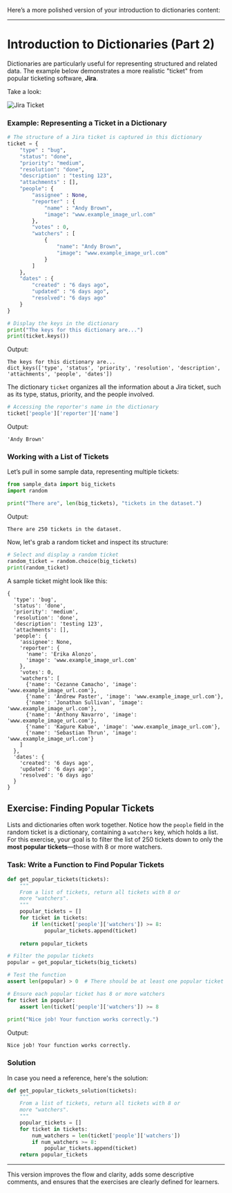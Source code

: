 Here’s a more polished version of your introduction to dictionaries content:

---

# Introduction to Dictionaries (Part 2)

Dictionaries are particularly useful for representing structured and related data. The example below demonstrates a more realistic "ticket" from popular ticketing software, **Jira**.

Take a look:

![Jira Ticket](https://d17h27t6h515a5.cloudfront.net/topher/2017/November/59fb6ccd_jira-ticket/jira-ticket.png)

### Example: Representing a Ticket in a Dictionary

```python
# The structure of a Jira ticket is captured in this dictionary
ticket = {
    "type" : "bug",
    "status": "done",
    "priority": "medium",
    "resolution": "done",
    "description" : "testing 123",
    "attachments" : [],
    "people": {
        "assignee" : None,
        "reporter" : {
            "name" : "Andy Brown",
            "image": "www.example_image_url.com"
        },
        "votes" : 0,
        "watchers" : [
            {
                "name": "Andy Brown",
                "image": "www.example_image_url.com"  
            }
        ]
    },
    "dates" : {
        "created" : "6 days ago",
        "updated" : "6 days ago",
        "resolved": "6 days ago"
    }
}

# Display the keys in the dictionary
print("The keys for this dictionary are...")
print(ticket.keys())
```

Output:

```plaintext
The keys for this dictionary are...
dict_keys(['type', 'status', 'priority', 'resolution', 'description', 'attachments', 'people', 'dates'])
```

The dictionary `ticket` organizes all the information about a Jira ticket, such as its type, status, priority, and the people involved.

```python
# Accessing the reporter's name in the dictionary
ticket['people']['reporter']['name']
```

Output:

```plaintext
'Andy Brown'
```

### Working with a List of Tickets

Let’s pull in some sample data, representing multiple tickets:

```python
from sample_data import big_tickets
import random

print("There are", len(big_tickets), "tickets in the dataset.")
```

Output:

```plaintext
There are 250 tickets in the dataset.
```

Now, let's grab a random ticket and inspect its structure:

```python
# Select and display a random ticket
random_ticket = random.choice(big_tickets)
print(random_ticket)
```

A sample ticket might look like this:

```plaintext
{
  'type': 'bug',
  'status': 'done',
  'priority': 'medium',
  'resolution': 'done',
  'description': 'testing 123',
  'attachments': [],
  'people': {
    'assignee': None,
    'reporter': {
      'name': 'Erika Alonzo',
      'image': 'www.example_image_url.com'
    },
    'votes': 0,
    'watchers': [
      {'name': 'Cezanne Camacho', 'image': 'www.example_image_url.com'},
      {'name': 'Andrew Paster', 'image': 'www.example_image_url.com'},
      {'name': 'Jonathan Sullivan', 'image': 'www.example_image_url.com'},
      {'name': 'Anthony Navarro', 'image': 'www.example_image_url.com'},
      {'name': 'Kagure Kabue', 'image': 'www.example_image_url.com'},
      {'name': 'Sebastian Thrun', 'image': 'www.example_image_url.com'}
    ]
  },
  'dates': {
    'created': '6 days ago',
    'updated': '6 days ago',
    'resolved': '6 days ago'
  }
}
```

## Exercise: Finding Popular Tickets

Lists and dictionaries often work together. Notice how the `people` field in the random ticket is a dictionary, containing a `watchers` key, which holds a list. For this exercise, your goal is to filter the list of 250 tickets down to only the **most popular tickets**—those with 8 or more watchers.

### Task: Write a Function to Find Popular Tickets

```python
def get_popular_tickets(tickets):
    """
    From a list of tickets, return all tickets with 8 or 
    more "watchers".
    """
    popular_tickets = []
    for ticket in tickets:
        if len(ticket['people']['watchers']) >= 8:
            popular_tickets.append(ticket)
            
    return popular_tickets

# Filter the popular tickets
popular = get_popular_tickets(big_tickets)

# Test the function
assert len(popular) > 0  # There should be at least one popular ticket

# Ensure each popular ticket has 8 or more watchers
for ticket in popular:
    assert len(ticket['people']['watchers']) >= 8
    
print("Nice job! Your function works correctly.")
```

Output:

```plaintext
Nice job! Your function works correctly.
```

### Solution

In case you need a reference, here's the solution:

```python
def get_popular_tickets_solution(tickets):
    """
    From a list of tickets, return all tickets with 8 or 
    more "watchers".
    """
    popular_tickets = []
    for ticket in tickets:
        num_watchers = len(ticket['people']['watchers'])
        if num_watchers >= 8:
            popular_tickets.append(ticket)
    return popular_tickets  
```

---

This version improves the flow and clarity, adds some descriptive comments, and ensures that the exercises are clearly defined for learners.